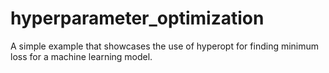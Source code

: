 # hyperparameter_optimization
A simple example that showcases the use of hyperopt for finding minimum loss for a machine learning model.
